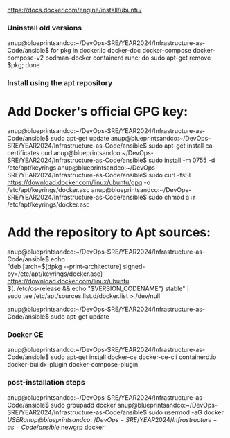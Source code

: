 https://docs.docker.com/engine/install/ubuntu/

### Uninstall old versions
anup@blueprintsandco:~/DevOps-SRE/YEAR2024/Infrastructure-as-Code/ansible$ for pkg in docker.io docker-doc docker-compose docker-compose-v2 podman-docker containerd runc; do sudo apt-get remove $pkg; done

### Install using the apt repository
# Add Docker's official GPG key:
anup@blueprintsandco:~/DevOps-SRE/YEAR2024/Infrastructure-as-Code/ansible$ sudo apt-get update
anup@blueprintsandco:~/DevOps-SRE/YEAR2024/Infrastructure-as-Code/ansible$ sudo apt-get install ca-certificates curl
anup@blueprintsandco:~/DevOps-SRE/YEAR2024/Infrastructure-as-Code/ansible$ sudo install -m 0755 -d /etc/apt/keyrings
anup@blueprintsandco:~/DevOps-SRE/YEAR2024/Infrastructure-as-Code/ansible$ sudo curl -fsSL https://download.docker.com/linux/ubuntu/gpg -o /etc/apt/keyrings/docker.asc
anup@blueprintsandco:~/DevOps-SRE/YEAR2024/Infrastructure-as-Code/ansible$ sudo chmod a+r /etc/apt/keyrings/docker.asc

# Add the repository to Apt sources:
anup@blueprintsandco:~/DevOps-SRE/YEAR2024/Infrastructure-as-Code/ansible$ echo \
  "deb [arch=$(dpkg --print-architecture) signed-by=/etc/apt/keyrings/docker.asc] https://download.docker.com/linux/ubuntu \
  $(. /etc/os-release && echo "$VERSION_CODENAME") stable" | \
  sudo tee /etc/apt/sources.list.d/docker.list > /dev/null

anup@blueprintsandco:~/DevOps-SRE/YEAR2024/Infrastructure-as-Code/ansible$ sudo apt-get update

### Docker CE
anup@blueprintsandco:~/DevOps-SRE/YEAR2024/Infrastructure-as-Code/ansible$ sudo apt-get install docker-ce docker-ce-cli containerd.io docker-buildx-plugin docker-compose-plugin

### post-installation steps
anup@blueprintsandco:~/DevOps-SRE/YEAR2024/Infrastructure-as-Code/ansible$ sudo groupadd docker
anup@blueprintsandco:~/DevOps-SRE/YEAR2024/Infrastructure-as-Code/ansible$ sudo usermod -aG docker $USER
anup@blueprintsandco:~/DevOps-SRE/YEAR2024/Infrastructure-as-Code/ansible$ newgrp docker
